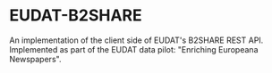 # EUDAT-B2SHARE
An implementation of the client side of EUDAT's B2SHARE REST API. Implemented as part of the EUDAT data pilot: "Enriching Europeana Newspapers".
